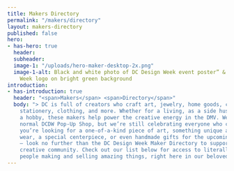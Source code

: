 ```yaml
---
title: Makers Directory
permalink: "/makers/directory"
layout: makers-directory
published: false
hero:
- has-hero: true
  header: 
  subheader: 
  image-1: "/uploads/hero-maker-desktop-2x.png"
  image-1-alt: Black and white photo of DC Design Week event poster” & “DC Design
    Week logo on bright green background
introduction:
- has-introduction: true
  header: "<span>Makers</span> <span>Directory</span>"
  body: "> DC is full of creators who craft art, jewelry, home goods, ceramics, cakes,
    stationery, clothing, and more. Whether for a living, as a side hustle, or as
    a hobby, these makers help power the creative energy in the DMV. We can’t do our
    normal DCDW Pop-Up Shop, but we’re still celebrating everyone who crafts and creates!\n\nIf
    you’re looking for a one-of-a-kind piece of art, something unique and shiny to
    wear, a special centerpiece, or even handmade gifts for the upcoming holidays
    — look no further than the DC Design Week Maker Directory to support your local
    creative community. Check out our list below for access to literally dozens of
    people making and selling amazing things, right here in our beloved city. "
---
```


